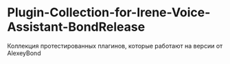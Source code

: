 # Plugin-Collection-for-Irene-Voice-Assistant-BondRelease
Коллекция протестированных плагинов, которые работают на версии от AlexeyBond
